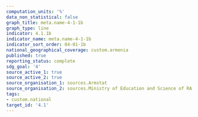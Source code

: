 ```yaml
---
computation_units: '%'
data_non_statistical: false
graph_title: meta.name-4-1-1b
graph_type: line
indicator: 4.1.1b
indicator_name: meta.name-4-1-1b
indicator_sort_order: 04-01-1b
national_geographical_coverage: custom.armenia
published: true
reporting_status: complete
sdg_goal: '4'
source_active_1: true
source_active_2: true
source_organisation_1: sources.Armstat
source_organisation_2: sources.Ministry of Education and Science of RA
tags:
- custom.national
target_id: '4.1'
---
```


